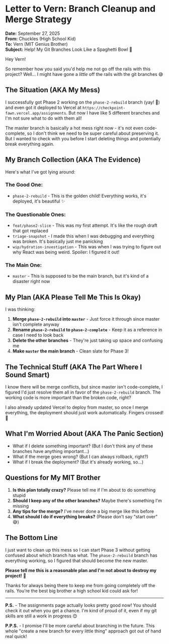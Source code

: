 # Letter to Vern: Branch Cleanup and Merge Strategy

**Date:** September 27, 2025  
**From:** Chuckles (High School Kid)  
**To:** Vern (MIT Genius Brother)  
**Subject:** Help! My Git Branches Look Like a Spaghetti Bowl 🍝

Hey Vern!

So remember how you said you'd help me not go off the rails with this project? Well... I might have gone a *little* off the rails with the git branches 😅

## The Situation (AKA My Mess)

I successfully got Phase 2 working on the `phase-2-rebuild` branch (yay! 🎉) and even got it deployed to Vercel at `https://checkpoint-fawn.vercel.app/assignments`. But now I have like 5 different branches and I'm not sure what to do with them all!

The master branch is basically a hot mess right now - it's not even code-complete, so I don't think we need to be super careful about preserving it. But I wanted to check with you before I start deleting things and potentially break everything again.

## My Branch Collection (AKA The Evidence)

Here's what I've got lying around:

### The Good One:
- `phase-2-rebuild` - This is the golden child! Everything works, it's deployed, it's beautiful ✨

### The Questionable Ones:
- `feat/phase2-slice` - This was my first attempt. It's like the rough draft that got replaced
- `triage-snapshot` - I made this when I was debugging and everything was broken. It's basically just me panicking
- `wip/hydration-investigation` - This was when I was trying to figure out why React was being weird. Spoiler: I figured it out!

### The Main One:
- `master` - This is supposed to be the main branch, but it's kind of a disaster right now

## My Plan (AKA Please Tell Me This Is Okay)

I was thinking:

1. **Merge `phase-2-rebuild` into `master`** - Just force it through since master isn't complete anyway
2. **Rename `phase-2-rebuild` to `phase-2-complete`** - Keep it as a reference in case I need to look back
3. **Delete the other branches** - They're just taking up space and confusing me
4. **Make `master` the main branch** - Clean slate for Phase 3!

## The Technical Stuff (AKA The Part Where I Sound Smart)

I know there will be merge conflicts, but since master isn't code-complete, I figured I'd just resolve them all in favor of the `phase-2-rebuild` branch. The working code is more important than the broken code, right?

I also already updated Vercel to deploy from master, so once I merge everything, the deployment should just work automatically. Fingers crossed! 🤞

## What I'm Worried About (AKA The Panic Section)

- What if I delete something important? (But I don't think any of these branches have anything important...)
- What if the merge goes wrong? (But I can always rollback, right?)
- What if I break the deployment? (But it's already working, so...)

## Questions for My MIT Brother

1. **Is this plan totally crazy?** Please tell me if I'm about to do something stupid
2. **Should I keep any of the other branches?** Maybe there's something I'm missing
3. **Any tips for the merge?** I've never done a big merge like this before
4. **What should I do if everything breaks?** (Please don't say "start over" 😅)

## The Bottom Line

I just want to clean up this mess so I can start Phase 3 without getting confused about which branch has what. The `phase-2-rebuild` branch has everything working, so I figured that should become the new master.

**Please tell me this is a reasonable plan and I'm not about to destroy my project!** 🙏

Thanks for always being there to keep me from going completely off the rails. You're the best big brother a high school kid could ask for!

---

**P.S.** - The assignments page actually looks pretty good now! You should check it out when you get a chance. I'm kind of proud of it, even if my git skills are still a work in progress 😊

**P.P.S.** - I promise I'll be more careful about branching in the future. This whole "create a new branch for every little thing" approach got out of hand real quick!